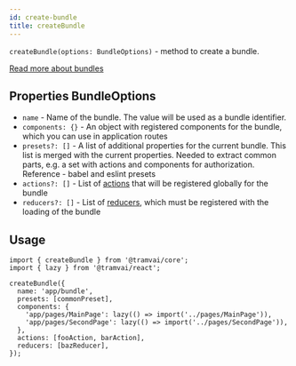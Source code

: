 ```yaml
---
id: create-bundle
title: createBundle
---
```


`createBundle(options: BundleOptions)` - method to create a bundle.

[Read more about bundles](concepts/bundle.md)

## Properties BundleOptions

- `name` - Name of the bundle. The value will be used as a bundle identifier.
- `components: {}` - An object with registered components for the bundle, which you can use in application routes
- `presets?: []` - A list of additional properties for the current bundle. This list is merged with the current properties. Needed to extract common parts, e.g. a set with actions and components for authorization. Reference - babel and eslint presets
- `actions?: []` - List of [actions](concepts/action.md) that will be registered globally for the bundle
- `reducers?: []` - List of [reducers](features/state/overview.md), which must be registered with the loading of the bundle

## Usage

```tsx
import { createBundle } from '@tramvai/core';
import { lazy } from '@tramvai/react';

createBundle({
  name: 'app/bundle',
  presets: [commonPreset],
  components: {
    'app/pages/MainPage': lazy(() => import('../pages/MainPage')),
    'app/pages/SecondPage': lazy(() => import('../pages/SecondPage')),
  },
  actions: [fooAction, barAction],
  reducers: [bazReducer],
});
```
